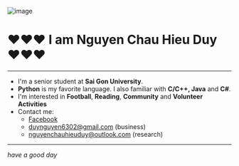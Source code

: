 ![image](https://github.com/DuyAccel/DuyAccel/assets/84909478/07defc3a-1fc9-4ae2-ab63-fc092777beb2)

# :heart::heart::heart: **I am Nguyen Chau Hieu Duy** :heart::heart::heart:
***
* I'm a senior student at **Sai Gon University**.
* **Python** is my favorite language. I also familiar with **C/C++, Java** and **C#**.
* I'm interested in **Football**, **Reading**, **Community** and **Volunteer Activities**
* Contact me:
  - [Facebook](https://www.facebook.com/Duy.Accel.02/)
  - duynguyen6302@gmail.com (business)
  - nguyenchauhieuduy@outlook.com (research)

***
_have a good day_
<!---
DuyAccel/DuyAccel is a ✨ special ✨ repository because its `README.md` (this file) appears on your GitHub profile.
You can click the Preview link to take a look at your changes.
--->
